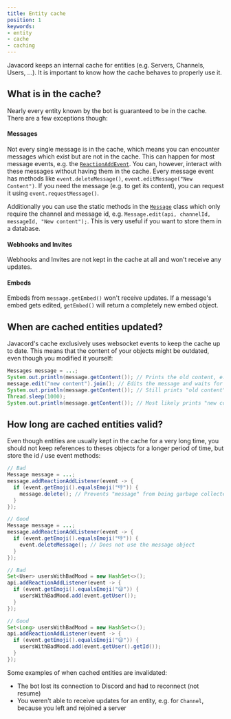 ```yaml
---
title: Entity cache
position: 1
keywords:
- entity
- cache
- caching
---
```


Javacord keeps an internal cache for entities (e.g. Servers, Channels, Users, ...). It is important to know how the cache behaves to properly use it.

## What is in the cache?

Nearly every entity known by the bot is guaranteed to be in the cache. There are a few exceptions though:
#### Messages
Not every single message is in the cache, which means you can encounter messages which exist but are not in the cache. This can happen for most message events, e.g. the [`ReactionAddEvent`](https://ci.javacord.org/javadoc/org/javacord/api/event/message/reaction/ReactionAddEvent.html). You can, however, interact with these messages without having them in the cache. Every message event has methods like `event.deleteMessage()`, `event.editMessage("New Content")`. If you need the message (e.g. to get its content), you can request it using `event.requestMessage()`.

Additionally you can use the static methods in the [`Message`](https://ci.javacord.org/javadoc/org/javacord/api/entity/message/Message.html) class which only require the channel and message id, e.g. `Message.edit(api, channelId, messageId, "New content");`. This is very useful if you want to store them in a database.

#### Webhooks and Invites

Webhooks and Invites are not kept in the cache at all and won't receive any updates.

#### Embeds

Embeds from `message.getEmbed()` won't receive updates. If a message's embed gets edited, `getEmbed()` will return a completely new embed object.

## When are cached entities updated?

Javacord's cache exclusively uses websocket events to keep the cache up to date. This means that the content of your objects might be outdated, even though you modified it yourself:

```java
Messages message = ...;
System.out.println(message.getContent()); // Prints the old content, e.g. "old content"
message.edit("new content").join(); // Edits the message and waits for success
System.out.println(message.getContent()); // Still prints "old content"
Thread.sleep(1000);
System.out.println(message.getContent()); // Most likely prints "new content" now
```

## How long are cached entities valid?

Even though entities are usually kept in the cache for a very long time, you should not keep references to theses objects for a longer period of time, but store the id / use event methods:

```java
// Bad
Message message = ...;
message.addReactionAddListener(event -> {
  if (event.getEmoji().equalsEmoji("👎")) {
    message.delete(); // Prevents "message" from being garbage collected
  }
});

// Good
Message message = ...;
message.addReactionAddListener(event -> {
  if (event.getEmoji().equalsEmoji("👎")) {
    event.deleteMessage(); // Does not use the message object
  }
});
```

```java
// Bad
Set<User> usersWithBadMood = new HashSet<>();
api.addReactionAddListener(event -> {
  if (event.getEmoji().equalsEmoji("😦")) {
    usersWithBadMood.add(event.getUser());
  }
});

// Good
Set<Long> usersWithBadMood = new HashSet<>();
api.addReactionAddListener(event -> {
  if (event.getEmoji().equalsEmoji("😦")) {
    usersWithBadMood.add(event.getUser().getId());
  }
});
```

Some examples of when cached entities are invalidated:
* The bot lost its connection to Discord and had to reconnect (not resume)
* You weren't able to receive updates for an entity, e.g. for `Channel`, because you left and rejoined a server
